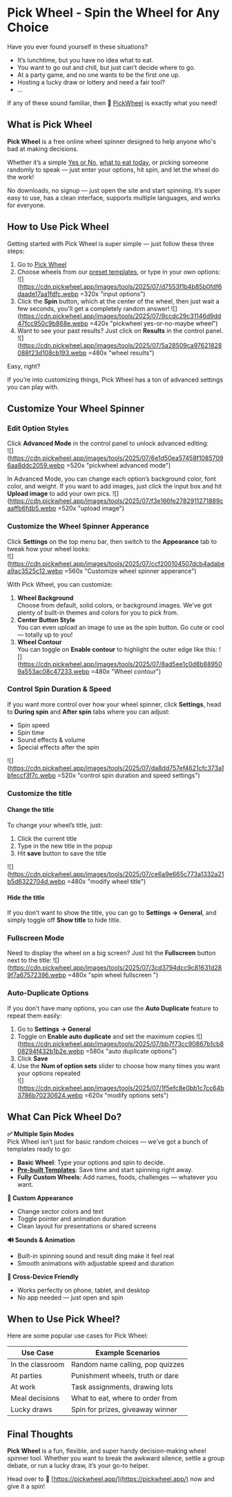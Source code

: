 # Pick Wheel - Spin the Wheel for Any Choice

Have you ever found yourself in these situations?

- It’s lunchtime, but you have no idea what to eat.
- You want to go out and chill, but just can’t decide where to go.
- At a party game, and no one wants to be the first one up.
- Hosting a lucky draw or lottery and need a fair tool?
- …

If any of these sound familiar, then 🎡 [PickWheel](https://pickwheel.app) is exactly what you need!

## What is Pick Wheel

**Pick Wheel** is a free online wheel spinner designed to help anyone who's bad at making decisions.

Whether it’s a simple [Yes or No](/tools/yes-or-no), [what to eat today](/tools/what-to-eat), or picking someone randomly to speak — just enter your options, hit spin, and let the wheel do the work!

No downloads, no signup — just open the site and start spinning. It’s super easy to use, has a clean interface, supports multiple languages, and works for everyone.

## How to Use Pick Wheel

Getting started with Pick Wheel is super simple — just follow these three steps:

1. Go to [Pick Wheel](https://pickwheel.app)
2. Choose wheels from our [preset templates](/tools), or type in your own options:  
   ![](https://cdn.pickwheel.app/images/tools/2025/07/d7553f1b4b85b0fdf6daade17aa1fdfc.webp =320x "input options")
3. Click the **Spin** button, which at the center of the wheel, then just wait a few seconds, you'll get a completely random answer!
   ![](https://cdn.pickwheel.app/images/tools/2025/07/9ccdc29c31146d9dd47fcc950c9b868e.webp =420x "pickwheel yes-or-no-maybe wheel")
4. Want to see your past results? Just click on **Results** in the control panel.
   ![](https://cdn.pickwheel.app/images/tools/2025/07/5a28509ca97621828088f23d108cb193.webp =480x "wheel results")

Easy, right?

If you’re into customizing things, Pick Wheel has a ton of advanced settings you can play with.

## Customize Your Wheel Spinner

### Edit Option Styles

Click **Advanced Mode** in the control panel to unlock advanced editing:  
![](https://cdn.pickwheel.app/images/tools/2025/07/6e1d50ea57458f10857096aa8ddc2059.webp =520x "pickwheel advanced mode")

In Advanced Mode, you can change each option’s background color, font color, and weight. If you want to add images, just click the input box and hit **Upload image** to add your own pics.
![](https://cdn.pickwheel.app/images/tools/2025/07/f3e166fe2782911271889caaffb6fdb5.webp =520x "upload image")

### Customize the Wheel Spinner Apperance

Click **Settings** on the top menu bar, then switch to the **Appearance** tab to tweak how your wheel looks:  
![](https://cdn.pickwheel.app/images/tools/2025/07/ccf200104507dcb4adabea9ac3525c12.webp =560x "Customize wheel spinner apperance")

With Pick Wheel, you can customize:

1. **Wheel Background**  
   Choose from default, solid colors, or background images. We've got plenty of built-in themes and colors for you to pick from.
2. **Center Button Style**  
   You can even upload an image to use as the spin button. Go cute or cool — totally up to you!
3. **Wheel Contour**  
   You can toggle on **Enable contour** to highlight the outer edge like this:
   ![](https://cdn.pickwheel.app/images/tools/2025/07/8ad5ee1c0d8b889509a553ac08c47233.webp =480x "Wheel contour")

### Control Spin Duration & Speed

If you want more control over how your wheel spinner, click **Settings**, head to **During spin** and **After spin** tabs where you can adjust:

- Spin speed
- Spin time
- Sound effects & volume
- Special effects after the spin

![](https://cdn.pickwheel.app/images/tools/2025/07/da8dd757ef4621cfc373a1bfeccf3f7c.webp =520x "control spin duration and speed settings")

### Customize the title

#### Change the title

To change your wheel’s title, just:

1. Click the current title
2. Type in the new title in the popup
3. Hit **save** button to save the title

![](https://cdn.pickwheel.app/images/tools/2025/07/ce6a9e665c773a1332a21b5d6322704d.webp =480x "modify wheel title")

#### Hide the title

If you don’t want to show the title, you can go to **Settings → General**, and simply toggle off **Show title** to hide title.

### Fullscreen Mode

Need to display the wheel on a big screen? Just hit the **Fullscreen** button next to the title:
![](https://cdn.pickwheel.app/images/tools/2025/07/3cd3794dcc9c81631d289f7a67572396.webp =480x "spin wheel fullscreen ")

### Auto-Duplicate Options

If you don’t have many options, you can use the **Auto Duplicate** feature to repeat them easily:

1. Go to **Settings → General**
2. Toggle on **Enable auto duplicate** and set the maximum copies
   ![](https://cdn.pickwheel.app/images/tools/2025/07/bb7f73cc90867b1cb808294f432b1b2e.webp =580x "auto duplicate options")
3. Click **Save**
4. Use the **Num of option sets** slider to choose how many times you want your options repeated  
   ![](https://cdn.pickwheel.app/images/tools/2025/07/1f5efc8e0bb1c7cc64b3786b70230624.webp =620x "modify options sets")

## What Can Pick Wheel Do?

**✅ Multiple Spin Modes**  
Pick Wheel isn’t just for basic random choices — we’ve got a bunch of templates ready to go:

- **Basic Wheel**: Type your options and spin to decide.
- **[Pre-built Templates](/tools)**: Save time and start spinning right away.
- **Fully Custom Wheels**: Add names, foods, challenges — whatever you want.

**🎨 Custom Appearance**

- Change sector colors and text
- Toggle pointer and animation duration
- Clean layout for presentations or shared screens

**🔊 Sounds & Animation**

- Built-in spinning sound and result ding make it feel real
- Smooth animations with adjustable speed and duration

**📱 Cross-Device Friendly**

- Works perfectly on phone, tablet, and desktop
- No app needed — just open and spin

## When to Use Pick Wheel?

Here are some popular use cases for Pick Wheel:

| Use Case         | Example Scenarios                |
| ---------------- | -------------------------------- |
| In the classroom | Random name calling, pop quizzes |
| At parties       | Punishment wheels, truth or dare |
| At work          | Task assignments, drawing lots   |
| Meal decisions   | What to eat, where to order from |
| Lucky draws      | Spin for prizes, giveaway winner |

## Final Thoughts

**Pick Wheel** is a fun, flexible, and super handy decision-making wheel spinner tool. Whether you want to break the awkward silence, settle a group debate, or run a lucky draw, it’s your go-to helper.

Head over to 🎡 [https://pickwheel.app/](https://pickwheel.app/) now and give it a spin!
